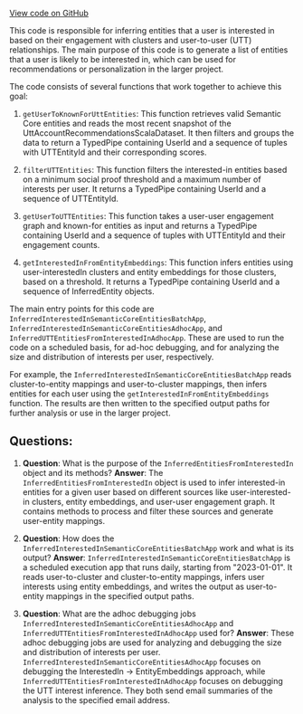 [View code on GitHub](https://github.com/misbahsy/the-algorithm/src/scala/com/twitter/simclusters_v2/scalding/inferred_entities/InferredEntitiesFromInterestedIn.scala)

This code is responsible for inferring entities that a user is interested in based on their engagement with clusters and user-to-user (UTT) relationships. The main purpose of this code is to generate a list of entities that a user is likely to be interested in, which can be used for recommendations or personalization in the larger project.

The code consists of several functions that work together to achieve this goal:

1. `getUserToKnownForUttEntities`: This function retrieves valid Semantic Core entities and reads the most recent snapshot of the UttAccountRecommendationsScalaDataset. It then filters and groups the data to return a TypedPipe containing UserId and a sequence of tuples with UTTEntityId and their corresponding scores.

2. `filterUTTEntities`: This function filters the interested-in entities based on a minimum social proof threshold and a maximum number of interests per user. It returns a TypedPipe containing UserId and a sequence of UTTEntityId.

3. `getUserToUTTEntities`: This function takes a user-user engagement graph and known-for entities as input and returns a TypedPipe containing UserId and a sequence of tuples with UTTEntityId and their engagement counts.

4. `getInterestedInFromEntityEmbeddings`: This function infers entities using user-interestedIn clusters and entity embeddings for those clusters, based on a threshold. It returns a TypedPipe containing UserId and a sequence of InferredEntity objects.

The main entry points for this code are `InferredInterestedInSemanticCoreEntitiesBatchApp`, `InferredInterestedInSemanticCoreEntitiesAdhocApp`, and `InferredUTTEntitiesFromInterestedInAdhocApp`. These are used to run the code on a scheduled basis, for ad-hoc debugging, and for analyzing the size and distribution of interests per user, respectively.

For example, the `InferredInterestedInSemanticCoreEntitiesBatchApp` reads cluster-to-entity mappings and user-to-cluster mappings, then infers entities for each user using the `getInterestedInFromEntityEmbeddings` function. The results are then written to the specified output paths for further analysis or use in the larger project.
## Questions: 
 1. **Question**: What is the purpose of the `InferredEntitiesFromInterestedIn` object and its methods?
   **Answer**: The `InferredEntitiesFromInterestedIn` object is used to infer interested-in entities for a given user based on different sources like user-interested-in clusters, entity embeddings, and user-user engagement graph. It contains methods to process and filter these sources and generate user-entity mappings.

2. **Question**: How does the `InferredInterestedInSemanticCoreEntitiesBatchApp` work and what is its output?
   **Answer**: `InferredInterestedInSemanticCoreEntitiesBatchApp` is a scheduled execution app that runs daily, starting from "2023-01-01". It reads user-to-cluster and cluster-to-entity mappings, infers user interests using entity embeddings, and writes the output as user-to-entity mappings in the specified output paths.

3. **Question**: What are the adhoc debugging jobs `InferredInterestedInSemanticCoreEntitiesAdhocApp` and `InferredUTTEntitiesFromInterestedInAdhocApp` used for?
   **Answer**: These adhoc debugging jobs are used for analyzing and debugging the size and distribution of interests per user. `InferredInterestedInSemanticCoreEntitiesAdhocApp` focuses on debugging the InterestedIn -> EntityEmbeddings approach, while `InferredUTTEntitiesFromInterestedInAdhocApp` focuses on debugging the UTT interest inference. They both send email summaries of the analysis to the specified email address.